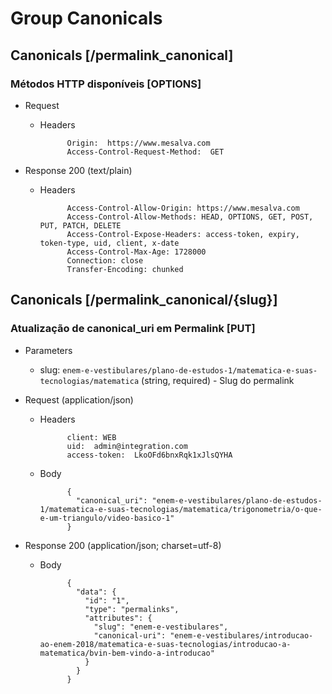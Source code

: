 # Group Canonicals

## Canonicals [/permalink_canonical]
### Métodos HTTP disponíveis [OPTIONS]

+ Request

    + Headers

                Origin:  https://www.mesalva.com
                Access-Control-Request-Method:  GET


+ Response 200 (text/plain)

    + Headers

                Access-Control-Allow-Origin: https://www.mesalva.com
                Access-Control-Allow-Methods: HEAD, OPTIONS, GET, POST, PUT, PATCH, DELETE
                Access-Control-Expose-Headers: access-token, expiry, token-type, uid, client, x-date
                Access-Control-Max-Age: 1728000
                Connection: close
                Transfer-Encoding: chunked

## Canonicals [/permalink_canonical/{slug}]
### Atualização de canonical_uri em Permalink [PUT]

+ Parameters
    + slug: `enem-e-vestibulares/plano-de-estudos-1/matematica-e-suas-tecnologias/matematica` (string, required) - Slug do permalink


+ Request (application/json)
    + Headers

                client: WEB
                uid:  admin@integration.com
                access-token:  LkoOFd6bnxRqk1xJlsQYHA

    + Body

                {
                  "canonical_uri": "enem-e-vestibulares/plano-de-estudos-1/matematica-e-suas-tecnologias/matematica/trigonometria/o-que-e-um-triangulo/video-basico-1"
                }

+ Response 200 (application/json; charset=utf-8)
    + Body

                {
                  "data": {
                    "id": "1",
                    "type": "permalinks",
                    "attributes": {
                      "slug": "enem-e-vestibulares",
                      "canonical-uri": "enem-e-vestibulares/introducao-ao-enem-2018/matematica-e-suas-tecnologias/introducao-a-matematica/bvin-bem-vindo-a-introducao"
                    }
                  }
                }
